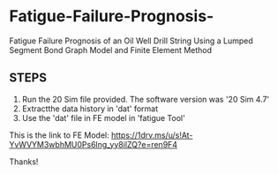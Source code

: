 # Fatigue-Failure-Prognosis-
Fatigue Failure Prognosis of an Oil Well Drill String Using a Lumped Segment Bond Graph Model and Finite Element Method

STEPS
-----

1. Run the 20 Sim file provided. The software version was '20 Sim 4.7'
2. Extractthe data history in 'dat' format
3. Use the 'dat' file in FE model in 'fatigue Tool'

This is the link to FE Model: https://1drv.ms/u/s!At-YvWVYM3wbhMU0Ps6lng_yy8ilZQ?e=ren9F4

Thanks!
